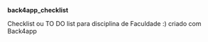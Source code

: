 **back4app_checklist**

Checklist ou TO DO list para disciplina de Faculdade :) 
criado com Back4app
